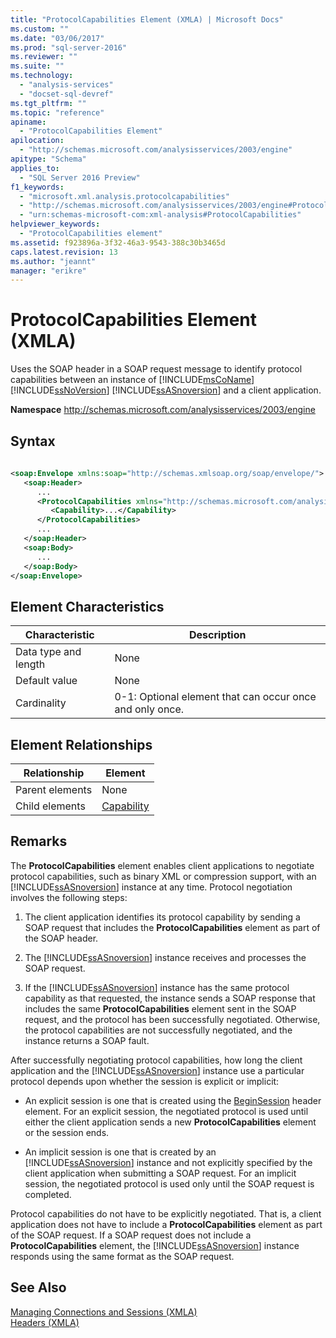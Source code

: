 ```yaml
---
title: "ProtocolCapabilities Element (XMLA) | Microsoft Docs"
ms.custom: ""
ms.date: "03/06/2017"
ms.prod: "sql-server-2016"
ms.reviewer: ""
ms.suite: ""
ms.technology: 
  - "analysis-services"
  - "docset-sql-devref"
ms.tgt_pltfrm: ""
ms.topic: "reference"
apiname: 
  - "ProtocolCapabilities Element"
apilocation: 
  - "http://schemas.microsoft.com/analysisservices/2003/engine"
apitype: "Schema"
applies_to: 
  - "SQL Server 2016 Preview"
f1_keywords: 
  - "microsoft.xml.analysis.protocolcapabilities"
  - "http://schemas.microsoft.com/analysisservices/2003/engine#ProtocolCapabilities"
  - "urn:schemas-microsoft-com:xml-analysis#ProtocolCapabilities"
helpviewer_keywords: 
  - "ProtocolCapabilities element"
ms.assetid: f923896a-3f32-46a3-9543-388c30b3465d
caps.latest.revision: 13
ms.author: "jeannt"
manager: "erikre"
---
```

# ProtocolCapabilities Element (XMLA)
  Uses the SOAP header in a SOAP request message to identify protocol capabilities between an instance of [!INCLUDE[msCoName](../../../a9notintoc/includes/msconame-md.md)] [!INCLUDE[ssNoVersion](../../../a9notintoc/includes/ssnoversion-md.md)] [!INCLUDE[ssASnoversion](../../../a9notintoc/includes/ssasnoversion-md.md)] and a client application.  
  
 **Namespace** http://schemas.microsoft.com/analysisservices/2003/engine  
  
## Syntax  
  
```xml  
  
<soap:Envelope xmlns:soap="http://schemas.xmlsoap.org/soap/envelope/">  
   <soap:Header>  
      ...  
      <ProtocolCapabilities xmlns="http://schemas.microsoft.com/analysisservices/2003/engine">  
         <Capability>...</Capability>  
      </ProtocolCapabilities>  
      ...  
   </soap:Header>  
   <soap:Body>  
      ...  
   </soap:Body>  
</soap:Envelope>  
```  
  
## Element Characteristics  
  
|Characteristic|Description|  
|--------------------|-----------------|  
|Data type and length|None|  
|Default value|None|  
|Cardinality|0-1: Optional element that can occur once and only once.|  
  
## Element Relationships  
  
|Relationship|Element|  
|------------------|-------------|  
|Parent elements|None|  
|Child elements|[Capability](../../../analysis-services/xmla/xml-elements-properties/capability-element-xmla.md)|  
  
## Remarks  
 The **ProtocolCapabilities** element enables client applications to negotiate protocol capabilities, such as binary XML or compression support, with an [!INCLUDE[ssASnoversion](../../../a9notintoc/includes/ssasnoversion-md.md)] instance at any time. Protocol negotiation involves the following steps:  
  
1.  The client application identifies its protocol capability by sending a SOAP request that includes the **ProtocolCapabilities** element as part of the SOAP header.  
  
2.  The [!INCLUDE[ssASnoversion](../../../a9notintoc/includes/ssasnoversion-md.md)] instance receives and processes the SOAP request.  
  
3.  If the [!INCLUDE[ssASnoversion](../../../a9notintoc/includes/ssasnoversion-md.md)] instance has the same protocol capability as that requested, the instance sends a SOAP response that includes the same **ProtocolCapabilities** element sent in the SOAP request, and the protocol has been successfully negotiated. Otherwise, the protocol capabilities are not successfully negotiated, and the instance returns a SOAP fault.  
  
 After successfully negotiating protocol capabilities, how long the client application and the [!INCLUDE[ssASnoversion](../../../a9notintoc/includes/ssasnoversion-md.md)] instance use a particular protocol depends upon whether the session is explicit or implicit:  
  
-   An explicit session is one that is created using the [BeginSession](../../../analysis-services/xmla/xml-elements-headers/beginsession-element-xmla.md) header element. For an explicit session, the negotiated protocol is used until either the client application sends a new **ProtocolCapabilities** element or the session ends.  
  
-   An implicit session is one that is created by an [!INCLUDE[ssASnoversion](../../../a9notintoc/includes/ssasnoversion-md.md)] instance and not explicitly specified by the client application when submitting a SOAP request. For an implicit session, the negotiated protocol is used only until the SOAP request is completed.  
  
 Protocol capabilities do not have to be explicitly negotiated. That is, a client application does not have to include a **ProtocolCapabilities** element as part of the SOAP request. If a SOAP request does not include a **ProtocolCapabilities** element, the [!INCLUDE[ssASnoversion](../../../a9notintoc/includes/ssasnoversion-md.md)] instance responds using the same format as the SOAP request.  
  
## See Also  
 [Managing Connections and Sessions &#40;XMLA&#41;](../../../analysis-services/multidimensional-models-scripting-language-assl-xmla/managing-connections-and-sessions-xmla.md)   
 [Headers &#40;XMLA&#41;](../../../analysis-services/xmla/xml-elements-headers/xml-elements-headers.md)  
  
  